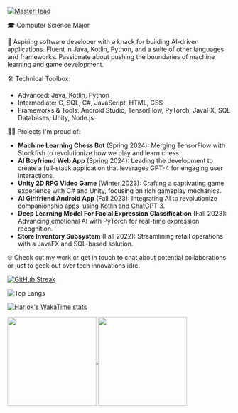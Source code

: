 [![MasterHead](https://cdn.discordapp.com/attachments/807009143176822803/1218055096479256606/banner_1.png?ex=66064535&is=65f3d035&hm=e818d9423640c4609c0d34dfdbafcbc0726da36dbe59b3e89481fddcfc55eea7&)](https://github.com/BrandonLeho)

🎓 Computer Science Major

🚀 Aspiring software developer with a knack for building AI-driven applications. Fluent in Java, Kotlin, Python, and a suite of other languages and frameworks. Passionate about pushing the boundaries of machine learning and game development.

🛠️ Technical Toolbox:
- Advanced: Java, Kotlin, Python
- Intermediate: C, SQL, C#, JavaScript, HTML, CSS
- Frameworks & Tools: Android Studio, TensorFlow, PyTorch, JavaFX, SQL Databases, Unity, Node.js

👨‍💻 Projects I'm proud of:
- **Machine Learning Chess Bot** (Spring 2024): Merging TensorFlow with Stockfish to revolutionize how we play and learn chess.
- **AI Boyfriend Web App** (Spring 2024): Leading the development to create a full-stack application that leverages GPT-4 for engaging user interactions.
- **Unity 2D RPG Video Game** (Winter 2023): Crafting a captivating game experience with C# and Unity, focusing on rich gameplay mechanics.
- **AI Girlfriend Android App** (Fall 2023): Integrating AI to revolutionize companionship apps, using Kotlin and ChatGPT 3.
- **Deep Learning Model For Facial Expression Classification** (Fall 2023): Advancing emotional AI with PyTorch for real-time expression recognition.
- **Store Inventory Subsystem** (Fall 2022): Streamlining retail operations with a JavaFX and SQL-based solution.

🌐 Check out my work or get in touch to chat about potential collaborations or just to geek out over tech innovations idrc.


[![GitHub Streak](https://github-readme-streak-stats.herokuapp.com/?user=BrandonLeho)](https://git.io/streak-stats)

![Top Langs](https://github-readme-stats.vercel.app/api/top-langs/?username=BrandonLeho&layout=compact)

[![Harlok's WakaTime stats](https://github-readme-stats.vercel.app/api/wakatime?username=BrandonLeho)](https://github.com/BrandonLeho/github-readme-stats)

<a href="https://github.com/BrandonLeho/github-readme-stats">
  <img height=200 align="center" src="[https://github-readme-stats.vercel.app/api?username=BrandonLeho](https://github-readme-streak-stats.herokuapp.com/?user=BrandonLeho)" />
</a>
<a href="https://github.com/BrandonLeho/convoychat">
  <img height=200 align="center" src="https://github-readme-stats.vercel.app/api/top-langs?username=BrandonLeho&layout=compact&langs_count=8&card_width=320" />
</a>
